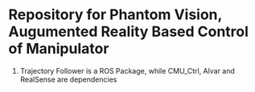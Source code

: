 # Repository for Phantom Vision, Augumented Reality Based Control of Manipulator 


1. Trajectory Follower is a ROS Package, while CMU_Ctrl, Alvar and RealSense are dependencies 
